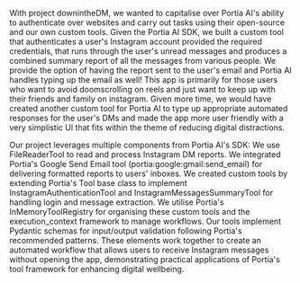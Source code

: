 With project downintheDM, we wanted to capitalise over Portia AI's ability to authenticate over websites and carry out tasks using their open-source and our own custom tools. Given the Portia AI SDK, we built a custom tool that authenticates a user's Instagram account provided the required credentials, that runs through the user's unread messages and produces a combined summary report of all the messages from various people. We provide the option of having the report sent to the user's email and Portia AI handles typing up the email as well!
This app is primarily for those users who want to avoid doomscrolling on reels and just want to keep up with their friends and family on instagram. 
Given more time, we would have created another custom tool for Portia AI to type up appropriate automated responses for the user's DMs and made the app more user friendly with a very simplistic UI that fits within the theme of reducing digital distractions.


Our project leverages multiple components from Portia AI's SDK: We use FileReaderTool to read and process Instagram DM reports. We integrated Portia's Google Send Email tool (portia:google:gmail:send_email) for delivering formatted reports to users' inboxes. We created custom tools by extending Portia's Tool base class to implement InstagramAuthenticationTool and InstagramMessagesSummaryTool for handling login and message extraction. We utilise Portia's InMemoryToolRegistry for organising these custom tools and the execution_context framework to manage workflows. Our tools implement Pydantic schemas for input/output validation following Portia's recommended patterns. These elements work together to create an automated workflow that allows users to receive Instagram messages without opening the app, demonstrating practical applications of Portia's tool framework for enhancing digital wellbeing.
